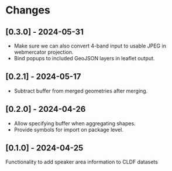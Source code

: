 # Changes

## [0.3.0] - 2024-05-31

- Make sure we can also convert 4-band input to usable JPEG in webmercator projection.
- Bind popups to included GeoJSON layers in leaflet output.


## [0.2.1] - 2024-05-17

- Subtract buffer from merged geometries after merging.


## [0.2.0] - 2024-04-26

- Allow specifying buffer when aggregating shapes.
- Provide symbols for import on package level.


## [0.1.0] - 2024-04-25

Functionality to add speaker area information to CLDF datasets
